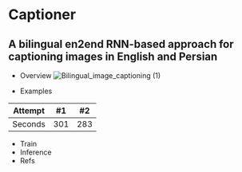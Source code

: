 # Captioner
## A bilingual en2end RNN-based approach for captioning images in English and Persian

- Overview
![Bilingual_image_captioning (1)](https://user-images.githubusercontent.com/79300456/215791467-aac4fe16-dbdb-46ed-9d42-22ec1fd53217.jpg)

- Examples

| Attempt | #1    | #2    |
| :---:   | :---: | :---: |
| Seconds | 301   | 283   |

- Train
- Inference
- Refs